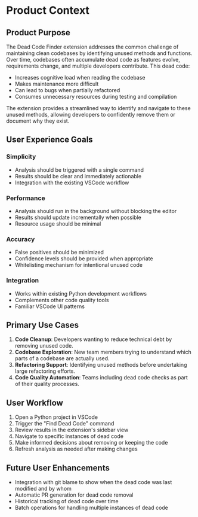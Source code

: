 # Product Context

## Product Purpose
The Dead Code Finder extension addresses the common challenge of maintaining clean codebases by identifying unused methods and functions. Over time, codebases often accumulate dead code as features evolve, requirements change, and multiple developers contribute. This dead code:

- Increases cognitive load when reading the codebase
- Makes maintenance more difficult
- Can lead to bugs when partially refactored
- Consumes unnecessary resources during testing and compilation

The extension provides a streamlined way to identify and navigate to these unused methods, allowing developers to confidently remove them or document why they exist.

## User Experience Goals

### Simplicity
- Analysis should be triggered with a single command
- Results should be clear and immediately actionable
- Integration with the existing VSCode workflow

### Performance
- Analysis should run in the background without blocking the editor
- Results should update incrementally when possible
- Resource usage should be minimal

### Accuracy
- False positives should be minimized
- Confidence levels should be provided when appropriate
- Whitelisting mechanism for intentional unused code

### Integration
- Works within existing Python development workflows
- Complements other code quality tools
- Familiar VSCode UI patterns

## Primary Use Cases

1. **Code Cleanup**: Developers wanting to reduce technical debt by removing unused code.
2. **Codebase Exploration**: New team members trying to understand which parts of a codebase are actually used.
3. **Refactoring Support**: Identifying unused methods before undertaking large refactoring efforts.
4. **Code Quality Automation**: Teams including dead code checks as part of their quality processes.

## User Workflow

1. Open a Python project in VSCode
2. Trigger the "Find Dead Code" command
3. Review results in the extension's sidebar view
4. Navigate to specific instances of dead code
5. Make informed decisions about removing or keeping the code
6. Refresh analysis as needed after making changes

## Future User Enhancements

- Integration with git blame to show when the dead code was last modified and by whom
- Automatic PR generation for dead code removal
- Historical tracking of dead code over time
- Batch operations for handling multiple instances of dead code 